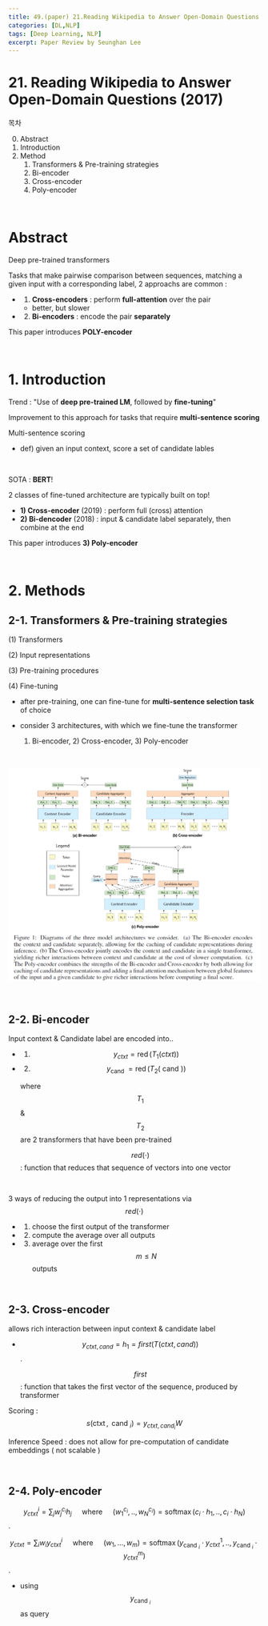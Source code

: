 ```yaml
---
title: 49.(paper) 21.Reading Wikipedia to Answer Open-Domain Questions
categories: [DL,NLP]
tags: [Deep Learning, NLP]
excerpt: Paper Review by Seunghan Lee
---
```


# 21. Reading Wikipedia to Answer Open-Domain Questions (2017)

<script src="https://cdn.mathjax.org/mathjax/latest/MathJax.js?config=TeX-AMS-MML_HTMLorMML" type="text/javascript"></script>

목차

0. Abstract
1. Introduction
3. Method
   1. Transformers & Pre-training strategies
   2. Bi-encoder
   3. Cross-encoder
   4. Poly-encoder

<br>

# Abstract

Deep pre-trained transformers

Tasks that make pairwise comparison between sequences, matching a given input with a corresponding label, 2 approachs are common :

- 1) **Cross-encoders** : perform **full-attention** over the pair
  - better, but slower
- 2) **Bi-encoders** : encode the pair **separately**

This paper introduces **POLY-encoder**

<br>

# 1. Introduction

Trend : "Use of **deep pre-trained LM**, followed by **fine-tuning**"

Improvement to this approach for tasks that require **multi-sentence scoring**

Multi-sentence scoring

- def) given an input context, score a set of candidate lables

<br>

SOTA : **BERT**! 

2 classes of fine-tuned architecture are typically built on top!

- **1) Cross-encoder** (2019) : perform full (cross) attention 
- **2) Bi-dencoder** (2018) : input & candidate label separately, then combine at the end

This paper introduces **3) Poly-encoder**

<br>

# 2. Methods

## 2-1. Transformers & Pre-training strategies

(1) Transformers

(2) Input representations

(3) Pre-training procedures

(4) Fine-tuning

- after pre-training, one can fine-tune for **multi-sentence selection task** of choice

- consider 3 architectures, with which we fine-tune the transformer

  1) Bi-encoder, 2) Cross-encoder, 3) Poly-encoder

<br>

![figure2](/assets/img/nlp/nlp24.png)

<br>

## 2-2. Bi-encoder

Input context & Candidate label are encoded into..

- 1) $$y_{c t x t}=\operatorname{red}\left(T_{1}(c t x t)\right)$$

- 2) $$y_{\text {cand }}=\operatorname{red}\left(T_{2}(\text { cand })\right)$$

  where $$T_1$$ & $$T_2$$ are 2 transformers that have been pre-trained

  $$red(\cdot)$$ : function that reduces that sequence of vectors into one vector

<br>

3 ways of reducing the output into 1 representations via $$red(\cdot)$$

- 1) choose the first output of the transformer
- 2) compute the average over all outputs
- 3) average over the first $$m \leq N$$ outputs

<br>

## 2-3. Cross-encoder

allows rich interaction between input context & candidate label

- $$y_{c t x t, c a n d}=h_{1}=f i r s t(T(c t x t, c a n d))$$.

  $$first$$ : function that takes the first vector of the sequence, produced by transformer

Scoring : $$s\left(\operatorname{ctxt}, \text { cand }_{i}\right)=y_{c t x t, c a n d_{i}} W$$

Inference Speed : does not allow for pre-computation of candidate embeddings ( not scalable )

<br>

## 2-4. Poly-encoder

$$y_{c t x t}^{i}=\sum_{j} w_{j}^{c_{i}} h_{j} \quad \text { where } \quad\left(w_{1}^{c_{i}}, . ., w_{N}^{c_{i}}\right)=\operatorname{softmax}\left(c_{i} \cdot h_{1}, . ., c_{i} \cdot h_{N}\right)$$.

$$y_{c t x t}=\sum_{i} w_{i} y_{c t x t}^{i} \quad \text { where } \quad\left(w_{1}, \ldots, w_{m}\right)=\operatorname{softmax}\left(y_{\text {cand }_{i}} \cdot y_{c t x t}^{1}, . ., y_{\text {cand }_{i}} \cdot y_{c t x t}^{m}\right)$$.

- using $$y_{\text {cand }_{i}} $$ as query

